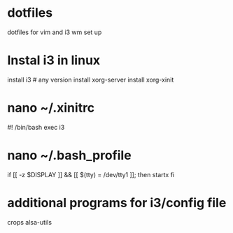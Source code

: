 # dotfiles
dotfiles for vim and i3 wm set up

# Instal i3 in linux
install i3 # any version
install xorg-server 
install xorg-xinit 


# nano ~/.xinitrc
#! /bin/bash
exec i3

# nano ~/.bash_profile
if [[ -z $DISPLAY ]] && [[ $(tty) = /dev/tty1 ]]; then
startx
fi


# additional programs for i3/config file
crops alsa-utils
